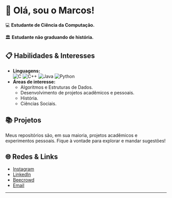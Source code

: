 # 👋 Olá, sou o Marcos!

💻 **Estudante de Ciência da Computação.**

🏛️ **Estudante não graduando de história.**

## 📋 Habilidades & Interesses

- **Linguagens:**  
  ![C](https://img.shields.io/badge/-C-black?style=flat-square&logo=c) ![C++](https://img.shields.io/badge/-C++-363636?style=flat-square&logo=c%2B%2B) ![Java](https://img.shields.io/badge/-Java-8B4513?style=flat-square&logo=openjdk&logoColor=white) ![Python](https://img.shields.io/badge/-Python-4B0082?style=flat-square&logo=python)
- **Áreas de interesse:**  
  - Algoritmos e Estruturas de Dados.
  - Desenvolvimento de projetos acadêmicos e pessoais.
  - História.
  - Ciências Sociais.

## 📚 Projetos

Meus repositórios são, em sua maioria, projetos acadêmicos e experimentos pessoais. Fique à vontade para explorar e mandar sugestões!

## 🌐 Redes & Links

- [Instagram](https://www.instagram.com/molsousa/)
- [LinkedIn](https://www.linkedin.com/in/marcos-oliveira-de-sousa-90a97527a/)
- [Beecrowd](https://judge.beecrowd.com/pt/profile/877831)
- [Email](mailto:sousas1569@gmail.com)

---
